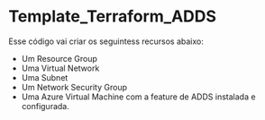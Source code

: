 # Template_Terraform_ADDS

Esse código vai criar os seguintess recursos abaixo:

* Um Resource Group
* Uma Virtual Network
* Uma Subnet
* Um Network Security Group 
* Uma Azure Virtual Machine com a feature de ADDS instalada e configurada.
